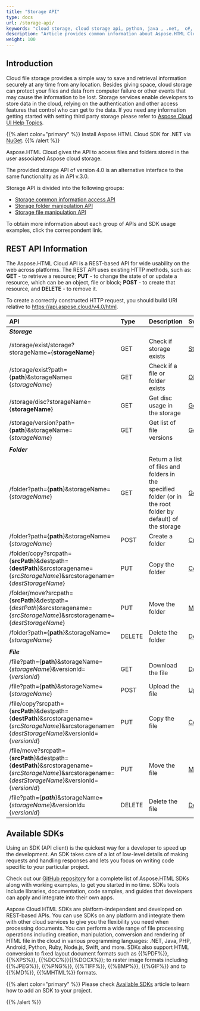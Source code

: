 ```yaml
---
title: "Storage API"
type: docs
url: /storage-api/
keywords: "cloud storage, cloud storage api, python, java , .net,  c#,  android, swift ,Perl, Node.js"
description: "Article provides common information about Aspose.HTML Cloud API v.4.0 usage. SDKs are also available in PHP, Perl, Android, Swift, C#, Java and more to help developers speed up their development."
weight: 100
---
```


## **Introduction**

Cloud file storage provides a simple way to save and retrieval information securely at any time from any location. Besides giving space, cloud storage can protect your files and data from computer failure or other events that may cause the information to be lost. Storage services enable developers to store data in the cloud, relying on the authentication and other access features that control who can get to the data. If you need any information getting started with setting third party storage please refer to [Aspose Cloud UI Help Topics](https://docs.aspose.cloud/total/aspose-cloud-ui-help-topics/).

{{% alert color="primary" %}} 
Install Aspose.HTML Cloud SDK for .NET via [NuGet](https://www.nuget.org/packages/Aspose.HTML-Cloud/).
{{% /alert %}}  



Aspose.HTML Cloud gives the API to access files and folders stored in the user associated Aspose cloud storage. 

The provided storage API of version 4.0 is an alternative interface to the same functionality as in API v.3.0. 

Storage API is divided into the following groups:

- [Storage common information access API](/html/storage-api/getting-storage-information/)
- [Storage folder manipulation API](/html/storage-api/working-with-folders-in-the-storage/)
- [Storage file manipulation API](/html/storage-api/working-with-files-in-the-storage/)

 To obtain more information about each group of APIs and SDK usage examples, click the correspondent link. 

## **REST API Information**

The Aspose.HTML Cloud API is a REST-based API for wide usability on the web across platforms.  The REST API uses existing HTTP methods, such as: **GET** - to retrieve a resource; **PUT** - to change the state of or update a resource, which can be an object, file or block; **POST** - to create that resource, and **DELETE** - to remove it.

To create a correctly constructed HTTP request, you should build URI relative to https://api.aspose.cloud/v4.0/html.

| **API**                                                      | **Type** | **Description**                                              | **Swagger Link**                                             |
| :----------------------------------------------------------- | :------- | :----------------------------------------------------------- | :----------------------------------------------------------- |
| ***Storage***                                                |          |                                                              |                                                              |
| /storage/exist/storage?storageName={**storageName**}         | GET      | Check if storage exists                                      | [StorageExists](https://apireference.aspose.cloud/html/#/StorageV4/StorageExists) |
| /storage/exist?path={**path**}&storageName={*storageName*}   | GET      | Check if a file or folder exists                             | [ObjectExists](https://apireference.aspose.cloud/html/#/StorageV4/ObjectExists) |
| /storage/disc?storageName={**storageName**}                  | GET      | Get disc usage in the storage                                | [GetDiscUsage](https://apireference.aspose.cloud/html/#/StorageV4/GetDiscUsage) |
| /storage/version?path={**path**}&storageName={*storageName*} | GET      | Get list of file versions                                    | [GetFileVersions](https://apireference.aspose.cloud/html/#/StorageV4/GetFileVersions) |
|                                                              |          |                                                              |                                                              |
| ***Folder***                                                 |          |                                                              |                                                              |
| /folder?path={**path**}&storageName={*storageName*}          | GET      | Return a list of files and folders in the specified folder (or in the root folder by default) of the storage | [GetFilesList](https://apireference.aspose.cloud/html/#/FolderV4/GetFilesList) |
| /folder?path={**path**}&storageName={*storageName*}          | POST     | Create a folder                                              | [CreateFolder](https://apireference.aspose.cloud/html/#/FolderV4/CreateFolder) |
| /folder/copy?srcpath={**srcPath**}&destpath={**destPath**}&srcstoragename={*srcStorageName*}&srcstoragename={*destStorageName*} | PUT      | Copy the folder                                              | [CopyFolder](https://apireference.aspose.cloud/html/#/FolderV4/CopyFolder) |
| /folder/move?srcpath={**srcPath**}&destpath={*destPath*}&srcstoragename={*srcStorageName*}&srcstoragename={*destStorageName*} | PUT      | Move the folder                                              | [MoveFolder](https://apireference.aspose.cloud/html/#/FolderV4/MoveFolder) |
| /folder?path={**path**}&storageName={*storageName*}          | DELETE   | Delete the folder                                            | [DeleteFolder](https://apireference.aspose.cloud/html/#/FolderV4/DeleteFolder) |
|                                                              |          |                                                              |                                                              |
| ***File***                                                   |          |                                                              |                                                              |
| /file?path={**path**}&storageName={*storageName*}&versionId={*versionId*} | GET      | Download the file                                            | [DownloadFile](https://apireference.aspose.cloud/html/#/FileV4/DownloadFile) |
| /file?path={**path**}&storageName={*storageName*}            | POST     | Upload the file                                              | [UploadFile](https://apireference.aspose.cloud/html/#/FileV4/UploadFile) |
| /file/copy?srcpath={**srcPath**}&destpath={**destPath**}&srcstoragename={*srcStorageName*}&srcstoragename={*destStorageName*}&versionId={*versionId*} | PUT      | Copy the file                                                | [CopyFile](https://apireference.aspose.cloud/html/#/StorageV4/CopyFile) |
| /file/move?srcpath={**srcPath**}&destpath={**destPath**}&srcstoragename={*srcStorageName*}&srcstoragename={*destStorageName*}&versionId={*versionId*} | PUT      | Move the file                                                | [MoveFile](https://apireference.aspose.cloud/html/#/StorageV4/MoveFile) |
| /file?path={***path***}&storageName={*storageName*}&versionId={*versionId*} | DELETE   | Delete the file                                              | [DeleteFolder](https://apireference.aspose.cloud/html/#/FolderV4/DeleteFolder) |



## **Available SDKs**

Using an SDK (API client) is the quickest way for a developer to speed up the development. An SDK takes care of a lot of low-level details of making requests and handling responses and lets you focus on writing code specific to your particular project. 

Check out our [GitHub repository](https://github.com/aspose-html-cloud) for a complete list of Aspose.HTML SDKs along with working examples, to get you started in no time. SDKs tools include libraries, documentation, code samples, and guides that developers can apply and integrate into their own apps. 

Aspose Cloud HTML SDKs are platform-independent and developed on REST-based APIs. You can use SDKs on any platform and integrate them with other cloud services to give you the flexibility you need when processing documents. You can perform a wide range of file processing operations including creation, manipulation, conversion and rendering of HTML file in the cloud in various programming languages: .NET, Java, PHP, Android, Python, Ruby, Node.js, Swift, and more. SDKs also support HTML conversion to fixed layout document formats such as  {{%PDF%}}, {{%XPS%}}, {{%DOC%}}{{%DOCX%}}; to raster image formats including {{%JPEG%}}, {{%PNG%}}, {{%TIFF%}},  {{%BMP%}},  {{%GIF%}}  and  to {{%MD%}},  {{%MHTML%}} formats.

{{% alert color="primary" %}} 
Please check [Available SDKs](/html/available-sdks/) article to learn how to add an SDK to your project.

{{% /alert %}}  